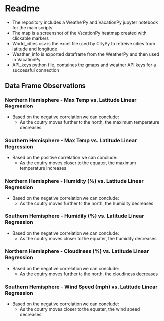 # Readme
* The repository includes a WeatherPy and VacationPy jupyter notebook  for the main scripts
* The map is a screenshot of the VacationPy heatmap created with clickable markers
* World_cities csv is the excel file used by CityPy to retreive cities from latitude and longitude
* Weather_info is exported dataframe from the WeatherPy and then used in VacationPy
* API_keys python file, containes the gmaps and weather API keys for a successful connection

## Data Frame Observations

### Northern Hemisphere - Max Temp vs. Latitude Linear Regression
* Based on the negative correlation we can conclude:
  * As the coutry moves further to the north, the maximum temperature decreases

### Southern Hemisphere - Max Temp vs. Latitude Linear Regression
* Based on the positive correlation we can conclude:
  * As the coutry moves closer to the equater, the maximum temperature increases
  
### Northern Hemisphere - Humidity (%) vs. Latitude Linear Regression
* Based on the negative correlation we can conclude:
  * As the coutry moves further to the north, the humidity decreases
  
### Southern Hemisphere - Humidity (%) vs. Latitude Linear Regression
* Based on the negative correlation we can conclude:
  * As the coutry moves closer to the equater, the humidity decreases
  
### Northern Hemisphere - Cloudiness (%) vs. Latitude Linear Regression
* Based on the negative correlation we can conclude:
  * As the coutry moves further to the north, the cloudiness decreases
  
### Southern Hemisphere - Wind Speed (mph) vs. Latitude Linear Regression
* Based on the negative correlation we can conclude:
  * As the coutry moves closer to the equater, the wind speed decreases
